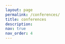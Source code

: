```yaml
---
layout: page
permalink: /conferences/
title: conferences
description:
nav: true
nav_order: 4
---
```


